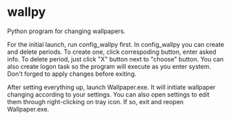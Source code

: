 # wallpy
Python program for changing wallpapers.

For the initial launch, run config_wallpy first.
In config_wallpy you can create and delete periods. To create one, click
correspoding button, enter asked info. To delete period, just click
"X" button next to "choose" button. You can also create logon task so the
program will execute as you enter system. Don't forged to apply changes before exiting.

After setting everything up, launch Wallpaper.exe. It will initiate wallpaper changing according
to your settings. You can also open settings to edit them through right-clicking on tray icon.
If so, exit and reopen Wallpaper.exe.
